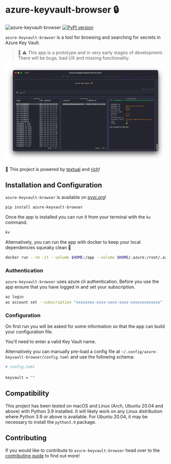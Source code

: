 <!-- markdownlint-disable MD026 -->
# azure-keyvault-browser :lock:

![azure-keyvault-browser](https://github.com/chelnak/azure-keyvault-browser/actions/workflows/ci.yaml/badge.svg) [![PyPI version](https://badge.fury.io/py/azure-keyvault-browser.svg)](https://badge.fury.io/py/azure-keyvault-browser)

`azure-keyvault-browser` is a tool for browsing and searching for secrets in Azure Key Vault.

> :construction: :warning: This app is a prototype and in very early stages of development. There will be bugs, bad UX and missing functionality.

![home_view](media/kvb.png)

:rocket: This project is powered by [textual](https://github.com/willmcgugan/textual) and [rich](https://github.com/willmcgugan/rich)!

## Installation and Configuration

`azure-keyvault-browser` is available on [pypi.org](https://pypi.org)!

```bash
pip install azure-keyvault-browser
```

Once the app is installed you can run it from your terminal with the `kv` command.

```bash
kv
```

Alternatively, you can run the app with docker to keep your local dependencies squeaky clean 🧹

```bash
docker run --rm -it --volume $HOME:/app --volume $HOME/.azure:/root/.azure ghcr.io/chelnak/azure-keyvault-browser:latest
```

### Authentication

`azure-keyvault-browser` uses azure cli authentication. Before you use the app ensure that you have logged in and set your subscription.

```bash
az login
az account set --subscription "xxxxxxxx-xxxx-xxxx-xxxx-xxxxxxxxxxxxx"
```

### Configuration

On first run you will be asked for some information so that the app can build your configuration file.

You'll need to enter a valid Key Vault name.

Alternatively you can manually pre-load a config file at `~/.config/azure-keyvault-browser/config.toml` and use the following schema:

```bash
# config.toml

keyvault = ""
```

## Compatibility

This project has been tested on macOS and Linux (Arch, Ubuntu 20.04 and above) with Python 3.9 installed. It will likely work on any Linux distribution where Python 3.9 or above is available.
For Ubuntu 20.04, it may be necessary to install the `python3.9` package.

## Contributing

If you would like to contribute to `azure-keyvault-browser` head over to the [contributing guide](CONTRIBUTING.md) to find out more!
